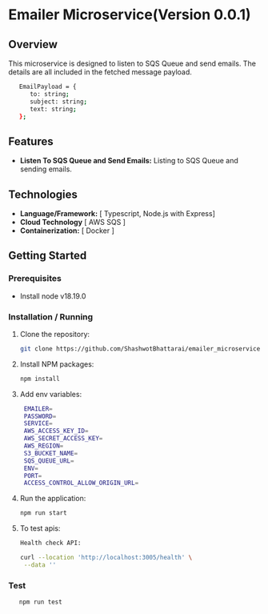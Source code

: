 # Emailer Microservice(Version 0.0.1)

## Overview

This microservice is designed to listen to SQS Queue and send emails. The details are all included in the fetched message payload.

```bash
   EmailPayload = {
      to: string;
      subject: string;
      text: string;
   };

```

## Features

- **Listen To SQS Queue and Send Emails:** Listing to SQS Queue and sending emails.

## Technologies

- **Language/Framework:** [ Typescript, Node.js with Express]
- **Cloud Technology** [ AWS SQS ]
- **Containerization:** [ Docker ]

## Getting Started

### Prerequisites

- Install node v18.19.0

### Installation / Running

1. Clone the repository:

   ```bash
   git clone https://github.com/ShashwotBhattarai/emailer_microservice.git
   ```

2. Install NPM packages:

   ```bash
   npm install
   ```

3. Add env variables:

   ```bash
    EMAILER=
    PASSWORD=
    SERVICE=
    AWS_ACCESS_KEY_ID=
    AWS_SECRET_ACCESS_KEY=
    AWS_REGION=
    S3_BUCKET_NAME=
    SQS_QUEUE_URL=
    ENV=
    PORT=
    ACCESS_CONTROL_ALLOW_ORIGIN_URL=
   ```

4. Run the application:

   ```bash
   npm run start
   ```

5. To test apis:

   ```bash
   Health check API:

   curl --location 'http://localhost:3005/health' \
    --data ''
   ```

### Test

```bash
   npm run test
```
